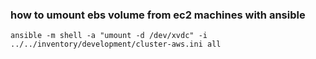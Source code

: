 ### how to umount ebs volume from ec2 machines with ansible
`ansible -m shell -a "umount -d /dev/xvdc" -i ../../inventory/development/cluster-aws.ini all`